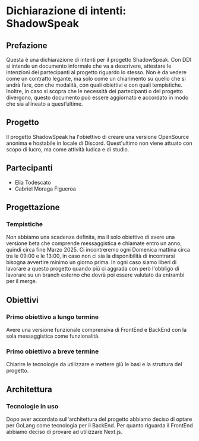 # Dichiarazione di intenti: ShadowSpeak

## Prefazione
Questa è una dichiarazione di intenti per il progetto ShadowSpeak. Con DDI si intende un documento informale che va a descrivere, attestare le intenzioni dei partecipanti al progetto riguardo lo stesso. Non è da vedere come un contratto legante, ma solo come un chiarimento su quello che si andrà fare, con che modalità, con quali obiettivi e con quali tempistiche. Inoltre, in caso si scopra che le necessità dei partecipanti o del progetto divergono, questo documento può essere aggiornato e accordato in modo che sia allineato a quest’ultime.

## Progetto
Il progetto ShadowSpeak ha l'obiettivo di creare una versione OpenSource anonima e hostabile in locale di Discord. Quest'ultimo non viene attuato con scopo di lucro, ma come attività ludica e di studio.

## Partecipanti
- Elia Todescato
- Gabriel Moraga Figueroa

## Progettazione
### Tempistiche
Non abbiamo una scadenza definita, ma il solo obiettivo di avere una versione beta che comprende messaggistica e chiamate entro un anno, quindi circa fine Marzo 2025. Ci incontreremo ogni Domenica mattina circa tra le 09:00 e le 13:00, in caso non ci sia la disponibilità di incontrarsi bisogna avvertire minimo un giorno prima. In ogni caso siamo liberi di lavorare a questo progetto quando più ci aggrada con però l'obbligo di lavorare su un branch esterno che dovrà poi essere valutato da entrambi per il merge.

## Obiettivi
### Primo obiettivo a lungo termine
Avere una versione funzionale comprensiva di FrontEnd e BackEnd con la sola messaggistica come funzionalità.
### Primo obiettivo a breve termine
Chiarire le tecnologie da utilizzare e mettere giù le basi e la struttura del progetto.

## Architettura
### Tecnologie in uso
Dopo aver accordato sull'architettura del progetto abbiamo deciso di optare per GoLang come tecnologia per il BackEnd. Per quanto riguarda il FrontEnd abbiamo deciso di provare ad utilizzare Next.js.
